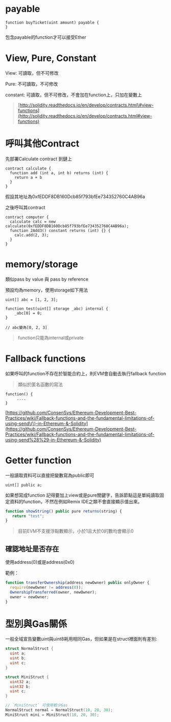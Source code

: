 # payable

```
function buyTicket(uint amount) payable {
}
```

包含payable的function才可以接受Ether

# View, Pure, Constant

View: 可讀取，但不可修改

Pure: 不可讀取，不可修改

constant: 可讀取，但不可修改，不會加在function上，只加在變數上

> [http://solidity.readthedocs.io/en/develop/contracts.html\#view-functions](http://solidity.readthedocs.io/en/develop/contracts.html#view-functions)

# 呼叫其他Contract

先部署Calculate contract 到鏈上

```
contract calculate {
  function add (int a, int b) returns (int) {
    return a + b
  }
}
```

假設其地址為0xfEDDF8DB160Dcb85f793bfEe734352760C4AB96a

之後呼叫其contract

```
contract computer {
  calculate calc = new calculate(0xfEDDF8DB160Dcb85f793bfEe734352760C4AB96a);
  function 2Add3() constant returns (int) {} {
    calc.add(2, 3);
  }
}
```

# memory/storage

類似pass by value 與 pass by reference

預設均為memory，使用storage如下用法

```
uint[] abc = [1, 2, 3];

function test(uint[] storage _abc) internal {
    _abc[0] = 0;
}

// abc變為[0, 2, 3]
```

> function只能為internal或private

# Fallback functions

如果呼叫的function不存在於智能合約上，則EVM會自動去執行fallback function

> 類似於匿名函數的寫法

```
function() {
     ....
}
```

[https://github.com/ConsenSys/Ethereum-Development-Best-Practices/wiki/Fallback-functions-and-the-fundamental-limitations-of-using-send\(\)-in-Ethereum-&-Solidity](https://github.com/ConsenSys/Ethereum-Development-Best-Practices/wiki/Fallback-functions-and-the-fundamental-limitations-of-using-send%28%29-in-Ethereum-&-Solidity)

# Getter function

一般讀取資料可以直接把變數寫為public即可

```
uint[] public a;
```

如果想寫成function 記得要加上view或是pure關鍵字，告訴節點這是單純讀取固定資料的function，不然在例如Remix IDE之類不會直接顯示值出來。

```js
function showString() public pure returns(string) {
   return "test";
}
```

> 目前EVM不支援浮點數顯示，小於1且大於0的數均會顯示0

## 確認地址是否存在

使用address\(0\)或是address\(0x0\)

範例：

```js
function transferOwnership(address newOwner) public onlyOwner {
  require(newOwner != address(0));
  OwnershipTransferred(owner, newOwner);
  owner = newOwner;
}
```

# 型別與Gas關係

一般全域宣告變數uint與uint8耗用相同Gas，但如果是在struct裡面則有差別:

```go
struct NormalStruct {
  uint a;
  uint b;
  uint c;
}

struct MiniStruct {
  uint32 a;
  uint32 b;
  uint c;
}

// `MiniStruct` 可使用較少Gas
NormalStruct normal = NormalStruct(10, 20, 30);
MiniStruct mini = MiniStruct(10, 20, 30);
```



